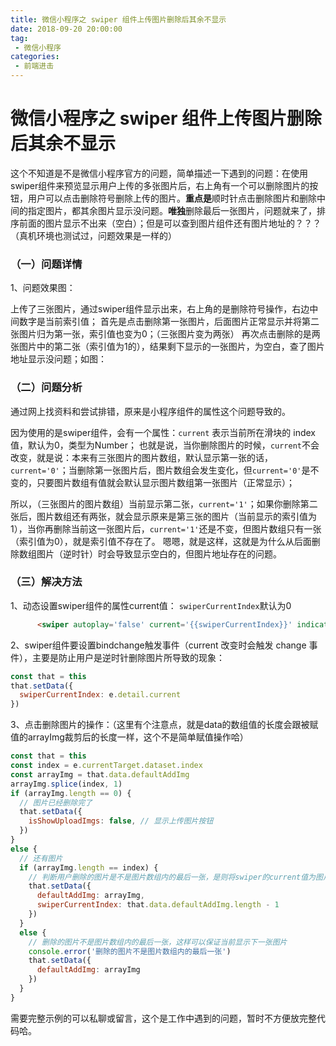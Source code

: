 ```yaml
---
title: 微信小程序之 swiper 组件上传图片删除后其余不显示
date: 2018-09-20 20:00:00
tag:
 - 微信小程序
categories:
 - 前端进击
---
```

# 微信小程序之 swiper 组件上传图片删除后其余不显示
这个不知道是不是微信小程序官方的问题，简单描述一下遇到的问题：在使用swiper组件来预览显示用户上传的多张图片后，右上角有一个可以删除图片的按钮，用户可以点击删除符号删除上传的图片。**重点是**顺时针点击删除图片和删除中间的指定图片，都其余图片显示没问题。**唯独**删除最后一张图片，问题就来了，排序前面的图片显示不出来（空白）；但是可以查到图片组件还有图片地址的？？？（真机环境也测试过，问题效果是一样的）
### （一）问题详情
1、问题效果图：
<CustomImage src='/growth-record/platform/applet/swiper-image-no-01.gif' />

上传了三张图片，通过swiper组件显示出来，右上角的是删除符号操作，右边中间数字是当前索引值；
首先是点击删除第一张图片，后面图片正常显示并将第二张图片归为第一张，索引值也变为0；（三张图片变为两张）
再次点击删除的是两张图片中的第二张（索引值为1的），结果剩下显示的一张图片，为空白，查了图片地址显示没问题；如图：
<CustomImage src='/growth-record/platform/applet/swiper-image-no-02.png' />

### （二）问题分析
通过网上找资料和尝试排错，原来是小程序组件的属性这个问题导致的。

因为使用的是swiper组件，会有一个属性：`current` 表示当前所在滑块的 index值，默认为0，类型为Number；
也就是说，当你删除图片的时候，`current`不会改变，就是说：本来有三张图片的图片数组，默认显示第一张的话，`current='0'`；当删除第一张图片后，图片数组会发生变化，但`current='0'`是不变的，只要图片数组有值就会默认显示图片数组第一张图片（正常显示）；

所以，（三张图片的图片数组）当前显示第二张，`current='1'`；如果你删除第二张后，图片数组还有两张，就会显示原来是第三张的图片（当前显示的索引值为1），当你再删除当前这一张图片后，`current='1'`还是不变，但图片数组只有一张（索引值为0），就是索引值不存在了。
嗯嗯，就是这样，这就是为什么从后面删除数组图片（逆时针）时会导致显示空白的，但图片地址存在的问题。

### （三）解决方法
1、动态设置swiper组件的属性current值：
`swiperCurrentIndex`默认为0

```html
      <swiper autoplay='false' current='{{swiperCurrentIndex}}' indicator-dots='true' circular='true' bindchange='goSettingCurrentIndex'>
```
2、swiper组件要设置bindchange触发事件（current 改变时会触发 change 事件），主要是防止用户是逆时针删除图片所导致的现象：

```js
const that = this
that.setData({
  swiperCurrentIndex: e.detail.current
})
```
3、点击删除图片的操作：（这里有个注意点，就是data的数组值的长度会跟被赋值的arrayImg裁剪后的长度一样，这个不是简单赋值操作哈）

```js
const that = this
const index = e.currentTarget.dataset.index
const arrayImg = that.data.defaultAddImg
arrayImg.splice(index, 1)
if (arrayImg.length == 0) {
  // 图片已经删除完了
  that.setData({
    isShowUploadImgs: false, // 显示上传图片按钮
  })
}
else {
  // 还有图片
  if (arrayImg.length == index) {
    // 判断用户删除的图片是不是图片数组内的最后一张，是则将swiper的current值为图片数组长度减一，可以保证显示上一张图片
    that.setData({
      defaultAddImg: arrayImg,
      swiperCurrentIndex: that.data.defaultAddImg.length - 1
    })
  }
  else {
    // 删除的图片不是图片数组内的最后一张，这样可以保证当前显示下一张图片
    console.error('删除的图片不是图片数组内的最后一张')
    that.setData({
      defaultAddImg: arrayImg
    })
  }
}
```
需要完整示例的可以私聊或留言，这个是工作中遇到的问题，暂时不方便放完整代码哈。
